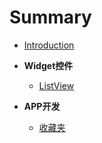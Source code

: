 # Summary

* [Introduction](README.md)



* **Widget控件**

  * [ListView](widget/listview.md)

  

* **APP开发**

  * [收藏夹](member/favorite.md)

